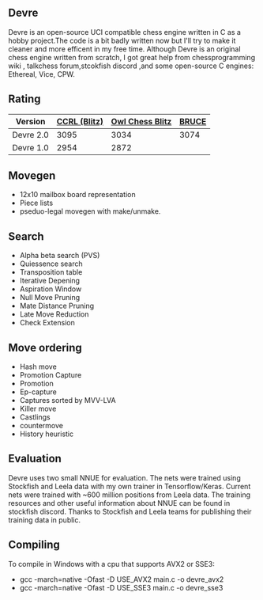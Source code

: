 ## Devre

Devre is an open-source UCI compatible chess engine written in C as a hobby project.The code is a bit badly written now but I'll try to make it cleaner and more efficent in my free time. Although Devre is an original chess engine written from scratch, I got great help from chessprogramming wiki , talkchess forum,stcokfish discord ,and some open-source C engines: Ethereal, Vice, CPW. 

## Rating

| Version  | [CCRL (Blitz)](http://ccrl.chessdom.com/ccrl/404/) | [Owl Chess Blitz](http://chessowl.blogspot.com/) | [BRUCE](https://www.e4e6.com/)
| ------------- | ------------- |----------|----------|
| Devre 2.0  | 3095  | 3034 | 3074
| Devre 1.0  | 2954  | 2872 |


## Movegen

* 12x10 mailbox board representation 
* Piece lists
* pseduo-legal movegen with make/unmake.



## Search
* Alpha beta search (PVS)
* Quiessence search
* Transposition table
* Iterative Depening
* Aspiration Window
* Null Move Pruning
* Mate Distance Pruning
* Late Move Reduction
* Check Extension
## Move ordering
* Hash move
* Promotion Capture
* Promotion
*  Ep-capture
*  Captures sorted by MVV-LVA
*  Killer move
*  Castlings
*  countermove
*  History heuristic


## Evaluation

Devre uses two small NNUE for evaluation. The nets were trained using Stockfish and Leela data with my own trainer in Tensorflow/Keras. Current nets were trained with ~600 million positions from Leela data. The training resources and other useful information about NNUE can be found in stockfish discord.
Thanks to Stockfish and Leela teams for publishing their training data in public. 

## Compiling 
 To compile in Windows with a cpu that supports AVX2 or SSE3:

 * gcc -march=native -Ofast -D USE_AVX2 main.c -o devre_avx2
 * gcc -march=native -Ofast -D USE_SSE3 main.c -o devre_sse3
